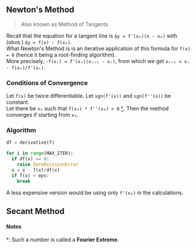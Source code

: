 ## Newton's Method
> Also known as Method of Tangents  

Recall that the equation for a tangent line is `Δy = f'(x₀)(x - x₀)` with (obvs.) `Δy = f(x) - f(x₀)`.  
What Newton's Method is is an iterative application of this formula for `f(x) = 0` (hence it being a root-finding algorithm).  
More precisely, `-f(xᵢ) = f'(xᵢ)(xᵢ₊₁ - xᵢ)`, from which we get `xᵢ₊₁ = xᵢ - f(xᵢ)/f'(xᵢ)`.  

### Conditions of Convergence
Let `f(x)` be twice differentiable.
Let `sgn(f'(x))` and `sgn(f''(x))` be constant.  
Let there be `x₀` such that `f(x₀) * f''(x₀) > 0` [†](#notes). Then the method converges if starting from `x₀`.  

### Algorithm
```python
df = derivative(f)

for i in range(MAX_ITER):
  if df(x) == 0:
    raise ZeroDivisionError
  x = x - f(x)/df(x)
  if f(x) < eps:
    break
```  
A less expensive version would be using only `f'(x₀)` in the calculations. 

## Secant Method


#### Notes
†: Such a number is called a **Fourier Extreme**.
